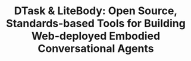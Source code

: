 ---
name: "Dtask and Litebody"
title: "DTask & LiteBody: Open Source, Standards-based Tools for Building Web-deployed Embodied Conversational Agents"
journal: "journal name" 
project: "Computational Models of Health Behavior Change Dialog"
event: "Proceedings of Intelligent Virtual Agents, Amsterdam."
authors:
- name: "Bickmore, T."
- name: "Schulman, D."
- name: "Shaw, G."
year: 2009
resources:
- name: "IVA09 litebody"
  src: "IVA09.litebody.pdf"
external_url: null
draft: false 
headless: true
headless: true
---
